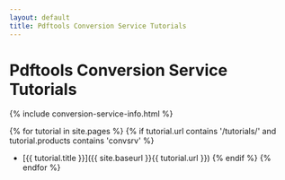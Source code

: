 ```yaml
---
layout: default
title: Pdftools Conversion Service Tutorials
---
```


# Pdftools Conversion Service Tutorials

{% include conversion-service-info.html %}

{% for tutorial in site.pages %}
    {% if tutorial.url contains '/tutorials/' and tutorial.products contains 'convsrv' %}
* [{{ tutorial.title }}]({{ site.baseurl }}{{ tutorial.url }})
    {% endif %}
{% endfor %}
